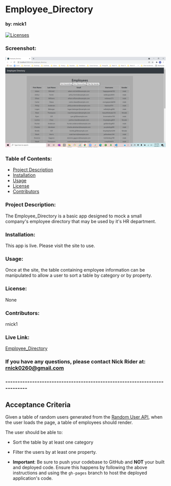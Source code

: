 # Employee_Directory

#### by: rnick1

[![Licenses](https://img.shields.io/badge/License-None-blue.svg)](https://opensource.org/licenses/None)

### **Screenshot:**

![screenshot](<https://github.com/rnick1/nicks_employee_directory/blob/gh-pages/public/Images/Screenshot%20(214).png>)

### **Table of Contents:**

- [Project Description](#project-description)
- [Installation](#installation)
- [Usage](#usage)
- [License](#license)
- [Contributors](#contributors)

### **Project Description:**

The Employee_Directory is a basic app designed to mock a small company's employee directory that may be used by it's HR department.

### **Installation:**

This app is live. Please visit the site to use.

### **Usage:**

Once at the site, the table containing employee information can be manipulated to allow a user to sort a table by category or by property.

### **License:**

None

### **Contributors:**

rnick1

### **Live Link:**

<a href="https://rnick1.github.io/nicks_employee_directory/">Employee_Directory<a>

### If you have any questions, please contact Nick Rider at: rnick0260@gmail.com

### **--------------------------------------------------------------------------**

## Acceptance Criteria

Given a table of random users generated from the [Random User API](https://randomuser.me/), when the user loads the page, a table of employees should render.

The user should be able to:

- Sort the table by at least one category

- Filter the users by at least one property.

- **Important**: Be sure to push your codebase to GitHub and **NOT** your built and deployed code. Ensure this happens by following the above instructions and using the `gh-pages` branch to host the deployed application's code.
